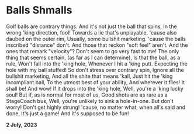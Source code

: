 # Balls Shmalls

Golf balls are contrary things.
And it's not just the ball that spins,
In the wrong 'king direction, fool!
Towards a lie that's unplayable.
'cause also daubed on the outer rim,
Usually, some bullshit marketing.
'cause the balls inscribed "distance" don't.
And those that reckon "soft feel" aren't.
And the ones that remark "velocity"?
Don't seem to go very fast to me!
The only thing that seems certain,
(as far as I can determine),
Is that the ball, as a rule,
Won't fall into the 'king hole,
Whenever I hit a 'king putt.
Expecting the hole with my ball stuffed!
So don't stress over contrary spin,
Ignore all the bullshit marketing,
And all the shite that means 'kall,
Just hit the 'king incompliant ball,
To the utmost best of your ability,
And wherever it flies! It shall be!
And wow! If it drops into the 'king hole,
Well, you're a 'king lucky soul!
But if, as is normal for most of us,
Good shots are as rare as a StageCoach bus,
Well, you're unlikely to sink a hole-in-one.
But don't worry! Don't get highly strung!
'cause, no matter what, when all's said and done,
 It's just a game! And it's supposed to be fun!

**2 July, 2023**

&nbsp;
